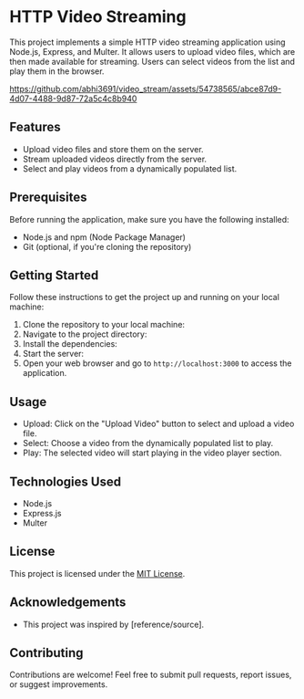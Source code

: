 # HTTP Video Streaming

This project implements a simple HTTP video streaming application using Node.js, Express, and Multer. It allows users to upload video files, which are then made available for streaming. Users can select videos from the list and play them in the browser.



https://github.com/abhi3691/video_stream/assets/54738565/abce87d9-4d07-4488-9d87-72a5c4c8b940


## Features

- Upload video files and store them on the server.
- Stream uploaded videos directly from the server.
- Select and play videos from a dynamically populated list.

## Prerequisites

Before running the application, make sure you have the following installed:

- Node.js and npm (Node Package Manager)
- Git (optional, if you're cloning the repository)

## Getting Started

Follow these instructions to get the project up and running on your local machine:

1. Clone the repository to your local machine:
2. Navigate to the project directory:
3. Install the dependencies:
4. Start the server:
5. Open your web browser and go to `http://localhost:3000` to access the application.

## Usage

- Upload: Click on the "Upload Video" button to select and upload a video file.
- Select: Choose a video from the dynamically populated list to play.
- Play: The selected video will start playing in the video player section.

## Technologies Used

- Node.js
- Express.js
- Multer

## License

This project is licensed under the [MIT License](LICENSE).

## Acknowledgements

- This project was inspired by [reference/source].

## Contributing

Contributions are welcome! Feel free to submit pull requests, report issues, or suggest improvements.



